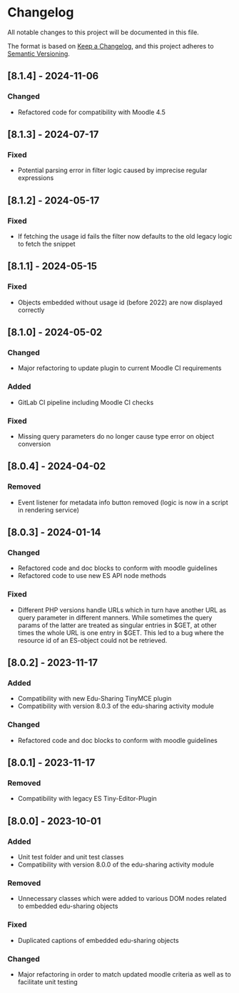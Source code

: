 # Changelog

All notable changes to this project will be documented in this file.

The format is based on [Keep a Changelog](https://keepachangelog.com/en/1.0.0/),
and this project adheres to [Semantic Versioning](https://semver.org/spec/v2.0.0.html).

## [8.1.4] - 2024-11-06

### Changed

- Refactored code for compatibility with Moodle 4.5

## [8.1.3] - 2024-07-17

### Fixed

- Potential parsing error in filter logic caused by imprecise regular expressions

## [8.1.2] - 2024-05-17

### Fixed

- If fetching the usage id fails the filter now defaults to the old legacy logic to fetch the snippet

## [8.1.1] - 2024-05-15

### Fixed

- Objects embedded without usage id (before 2022) are now displayed correctly

## [8.1.0] - 2024-05-02

### Changed

- Major refactoring to update plugin to current Moodle CI requirements

### Added

- GitLab CI pipeline including Moodle CI checks

### Fixed

- Missing query parameters do no longer cause type error on object conversion

## [8.0.4] - 2024-04-02

### Removed

- Event listener for metadata info button removed (logic is now in a script in rendering service)

## [8.0.3] - 2024-01-14

### Changed

- Refactored code and doc blocks to conform with moodle guidelines
- Refactored code to use new ES API node methods

### Fixed

- Different PHP versions handle URLs which in turn have another URL as query parameter in different manners. 
While sometimes the query params of the latter are treated as singular entries in $GET, at other times the whole URL 
is one entry in $GET. This led to a bug where the resource id of an ES-object could not be retrieved.

## [8.0.2] - 2023-11-17

### Added

- Compatibility with new Edu-Sharing TinyMCE plugin
- Compatibility with version 8.0.3 of the edu-sharing activity module

### Changed

- Refactored code and doc blocks to conform with moodle guidelines

## [8.0.1] - 2023-11-17

### Removed

- Compatibility with legacy ES Tiny-Editor-Plugin

##  [8.0.0] - 2023-10-01

### Added

- Unit test folder and unit test classes
- Compatibility with version 8.0.0 of the edu-sharing activity module

### Removed

- Unnecessary classes which were added to various DOM nodes related to embedded edu-sharing objects

### Fixed

- Duplicated captions of embedded edu-sharing objects

### Changed

- Major refactoring in order to match updated moodle criteria as well as to facilitate unit testing